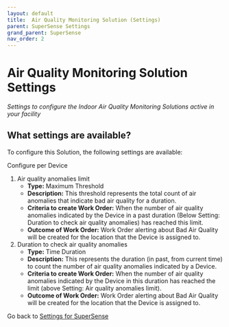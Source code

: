 ```yaml
---
layout: default
title:  Air Quality Monitoring Solution (Settings)
parent: SuperSense Settings
grand_parent: SuperSense
nav_order: 2
---
```


# Air Quality Monitoring Solution Settings
*Settings to configure the Indoor Air Quality Monitoring Solutions active in your facility*

## What settings are available?
To configure this Solution, the following settings are available:

Configure per Device 
1. Air quality anomalies limit
    - **Type:** Maximum Threshold
    - **Description:** This threshold represents the total count of air anomalies that indicate bad air quality for a duration.
    - **Criteria to create Work Order:** When the number of air quality anomalies indicated by the Device in a past duration (Below Setting: Duration to check air quality anomalies) has reached this limit.
    - **Outcome of Work Order:** Work Order alerting about Bad Air Quality will be created for the location that the Device is assigned to.
2. Duration to check air quality anomalies
    - **Type:** Time Duration
    - **Description:** This represents the duration (in past, from current time) to count the number of air quality anomalies indicated by a Device.
    - **Criteria to create Work Order:** When the number of air quality anomalies indicated by the Device in this duration has reached the limit (above Setting: Air quality anomalies limit).
    - **Outcome of Work Order:** Work Order alerting about Bad Air Quality will be created for the location that the Device is assigned to.

Go back to [Settings for SuperSense](/vcs_settings.html)
